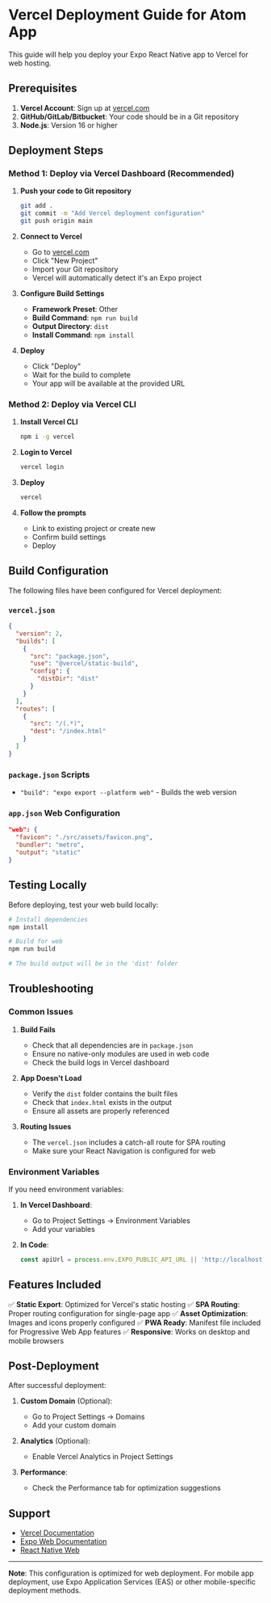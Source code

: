 # Vercel Deployment Guide for Atom App

This guide will help you deploy your Expo React Native app to Vercel for web hosting.

## Prerequisites

1. **Vercel Account**: Sign up at [vercel.com](https://vercel.com)
2. **GitHub/GitLab/Bitbucket**: Your code should be in a Git repository
3. **Node.js**: Version 16 or higher

## Deployment Steps

### Method 1: Deploy via Vercel Dashboard (Recommended)

1. **Push your code to Git repository**
   ```bash
   git add .
   git commit -m "Add Vercel deployment configuration"
   git push origin main
   ```

2. **Connect to Vercel**
   - Go to [vercel.com](https://vercel.com)
   - Click "New Project"
   - Import your Git repository
   - Vercel will automatically detect it's an Expo project

3. **Configure Build Settings**
   - **Framework Preset**: Other
   - **Build Command**: `npm run build`
   - **Output Directory**: `dist`
   - **Install Command**: `npm install`

4. **Deploy**
   - Click "Deploy"
   - Wait for the build to complete
   - Your app will be available at the provided URL

### Method 2: Deploy via Vercel CLI

1. **Install Vercel CLI**
   ```bash
   npm i -g vercel
   ```

2. **Login to Vercel**
   ```bash
   vercel login
   ```

3. **Deploy**
   ```bash
   vercel
   ```

4. **Follow the prompts**
   - Link to existing project or create new
   - Confirm build settings
   - Deploy

## Build Configuration

The following files have been configured for Vercel deployment:

### `vercel.json`
```json
{
  "version": 2,
  "builds": [
    {
      "src": "package.json",
      "use": "@vercel/static-build",
      "config": {
        "distDir": "dist"
      }
    }
  ],
  "routes": [
    {
      "src": "/(.*)",
      "dest": "/index.html"
    }
  ]
}
```

### `package.json` Scripts
- `"build": "expo export --platform web"` - Builds the web version

### `app.json` Web Configuration
```json
"web": {
  "favicon": "./src/assets/favicon.png",
  "bundler": "metro",
  "output": "static"
}
```

## Testing Locally

Before deploying, test your web build locally:

```bash
# Install dependencies
npm install

# Build for web
npm run build

# The build output will be in the 'dist' folder
```

## Troubleshooting

### Common Issues

1. **Build Fails**
   - Check that all dependencies are in `package.json`
   - Ensure no native-only modules are used in web code
   - Check the build logs in Vercel dashboard

2. **App Doesn't Load**
   - Verify the `dist` folder contains the built files
   - Check that `index.html` exists in the output
   - Ensure all assets are properly referenced

3. **Routing Issues**
   - The `vercel.json` includes a catch-all route for SPA routing
   - Make sure your React Navigation is configured for web

### Environment Variables

If you need environment variables:

1. **In Vercel Dashboard**:
   - Go to Project Settings → Environment Variables
   - Add your variables

2. **In Code**:
   ```javascript
   const apiUrl = process.env.EXPO_PUBLIC_API_URL || 'http://localhost:3000';
   ```

## Features Included

✅ **Static Export**: Optimized for Vercel's static hosting
✅ **SPA Routing**: Proper routing configuration for single-page app
✅ **Asset Optimization**: Images and icons properly configured
✅ **PWA Ready**: Manifest file included for Progressive Web App features
✅ **Responsive**: Works on desktop and mobile browsers

## Post-Deployment

After successful deployment:

1. **Custom Domain** (Optional):
   - Go to Project Settings → Domains
   - Add your custom domain

2. **Analytics** (Optional):
   - Enable Vercel Analytics in Project Settings

3. **Performance**:
   - Check the Performance tab for optimization suggestions

## Support

- [Vercel Documentation](https://vercel.com/docs)
- [Expo Web Documentation](https://docs.expo.dev/workflow/web/)
- [React Native Web](https://necolas.github.io/react-native-web/)

---

**Note**: This configuration is optimized for web deployment. For mobile app deployment, use Expo Application Services (EAS) or other mobile-specific deployment methods.
